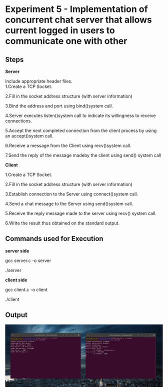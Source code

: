 # Experiment 5 - Implementation of concurrent chat server that allows current logged in users to communicate one with other

## Steps

  **Server**
  
  Include appropriate header files.  
1.Create a TCP Socket.  

2.Fill in the socket address structure (with server information)  

3.Bind the address and port using bind()system call.  

4.Server executes listen()system call to indicate its willingness to receive connections.  

5.Accept  the  next  completed  connection  from  the  client  process  by  using  an accept()system call.  

6.Receive a message from the Client using recv()system call.   

7.Send the reply of the message madeby the client using send() system call  

  **Client**
  
1.Create a TCP Socket.  

2.Fill in the socket address structure (with server information)   

3.Establish connection to the Server using connect()system call.   

4.Send a chat message to the Server using send()system call.   

5.Receive the reply message made to the server using recv() system call.    

6.Write the result thus obtained on the standard output.   


## Commands used for Execution

**server side**

gcc server.c -o server  

./server 

**client side**

gcc client.c -o client  

./client 

## Output

![3 diffrent inputs for the chat box](https://github.com/Ayushkumar036/Network-Programming-and-Security-Lab/blob/main/Experiment%205-Part%20A/exp5.png?raw=true)



